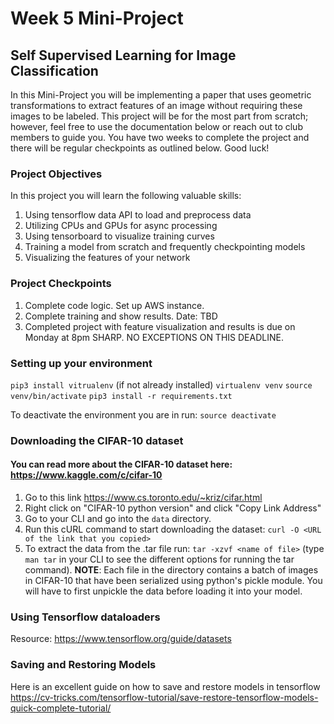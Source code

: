 # Week 5 Mini-Project
## Self Supervised Learning for Image Classification

In this Mini-Project you will be implementing a paper that uses geometric transformations to extract features of an image without requiring these images to be labeled. This project will be for the most part from scratch; however, feel free to use the documentation below or reach out to club members to guide you. You have two weeks to complete the project and there will be regular checkpoints as outlined below. Good luck!

### Project Objectives
In this project you will learn the following valuable skills:
1. Using tensorflow data API to load and preprocess data
2. Utilizing CPUs and GPUs for async processing
3. Using tensorboard to visualize training curves
4. Training a model from scratch and frequently checkpointing models
5. Visualizing the features of your network

### Project Checkpoints
1. Complete code logic. Set up AWS instance.
2. Complete training and show results. Date: TBD
3. Completed project with feature visualization and results is due on Monday at 8pm SHARP. NO EXCEPTIONS ON THIS DEADLINE.

### Setting up your environment
`pip3 install vitrualenv` (if not already installed)
`virtualenv venv`
`source venv/bin/activate`
`pip3 install -r requirements.txt`


To deactivate the environment you are in run:
`source deactivate`

### Downloading the CIFAR-10 dataset
#### You can read more about the CIFAR-10 dataset here: https://www.kaggle.com/c/cifar-10
1. Go to this link https://www.cs.toronto.edu/~kriz/cifar.html
2. Right click on "CIFAR-10 python version" and click "Copy Link Address"
3. Go to your CLI and go into the `data` directory.
4. Run this cURL command to start downloading the dataset: `curl -O <URL of the link that you copied>`
5. To extract the data from the .tar file run: `tar -xzvf <name of file>` (type `man tar` in your CLI to see the different options for running the tar command). 
**NOTE**: Each file in the directory contains a batch of images in CIFAR-10 that have been serialized using python's pickle module. You will have to first unpickle the data before loading it into your model.

### Using Tensorflow dataloaders
Resource: https://www.tensorflow.org/guide/datasets

### Saving and Restoring Models
Here is an excellent guide on how to save and restore models in tensorflow
https://cv-tricks.com/tensorflow-tutorial/save-restore-tensorflow-models-quick-complete-tutorial/
